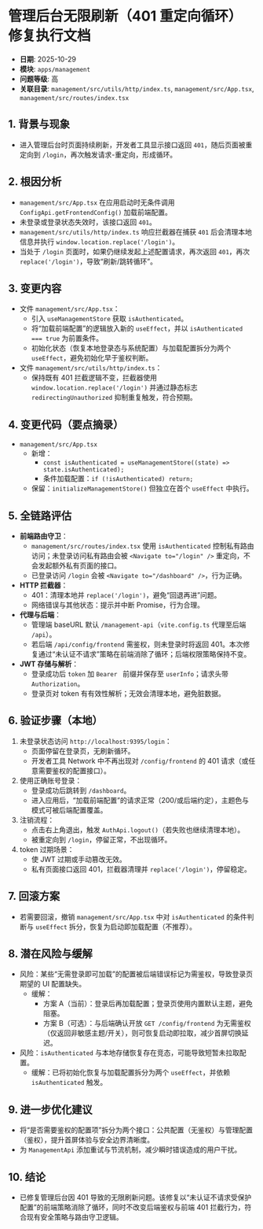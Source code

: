 # 管理后台无限刷新（401 重定向循环）修复执行文档

- **日期**: 2025-10-29
- **模块**: `apps/management`
- **问题等级**: 高
- **关联目录**: `management/src/utils/http/index.ts`, `management/src/App.tsx`, `management/src/routes/index.tsx`

## 1. 背景与现象
- 进入管理后台时页面持续刷新，开发者工具显示接口返回 `401`，随后页面被重定向到 `/login`，再次触发请求-重定向，形成循环。

## 2. 根因分析
- `management/src/App.tsx` 在应用启动时无条件调用 `ConfigApi.getFrontendConfig()` 加载前端配置。
- 未登录或登录状态失效时，该接口返回 `401`。
- `management/src/utils/http/index.ts` 响应拦截器在捕获 `401` 后会清理本地信息并执行 `window.location.replace('/login')`。
- 当处于 `/login` 页面时，如果仍继续发起上述配置请求，再次返回 `401`，再次 `replace('/login')`，导致“刷新/跳转循环”。

## 3. 变更内容
- 文件 `management/src/App.tsx`：
  - 引入 `useManagementStore` 获取 `isAuthenticated`。
  - 将“加载前端配置”的逻辑放入新的 `useEffect`，并以 `isAuthenticated === true` 为前置条件。
  - 初始化状态（恢复本地登录态与系统配置）与加载配置拆分为两个 `useEffect`，避免初始化早于鉴权判断。
- 文件 `management/src/utils/http/index.ts`：
  - 保持既有 401 拦截逻辑不变，拦截器使用 `window.location.replace('/login')` 并通过静态标志 `redirectingUnauthorized` 抑制重复触发，符合预期。

## 4. 变更代码（要点摘录）
- `management/src/App.tsx`
  - 新增：
    - `const isAuthenticated = useManagementStore((state) => state.isAuthenticated);`
    - 条件加载配置：`if (!isAuthenticated) return;`
  - 保留：`initializeManagementStore()` 但独立在首个 `useEffect` 中执行。

## 5. 全链路评估
- **前端路由守卫**：
  - `management/src/routes/index.tsx` 使用 `isAuthenticated` 控制私有路由访问；未登录访问私有路由会被 `<Navigate to="/login" />` 重定向，不会发起额外私有页面的接口。
  - 已登录访问 `/login` 会被 `<Navigate to="/dashboard" />`，行为正确。
- **HTTP 拦截器**：
  - 401：清理本地并 `replace('/login')`，避免“回退再进”问题。
  - 网络错误与其他状态：提示并中断 Promise，行为合理。
- **代理与后端**：
  - 管理端 baseURL 默认 `/management-api`（`vite.config.ts` 代理至后端 `/api`）。
  - 若后端 `/api/config/frontend` 需鉴权，则未登录时将返回 401。本次修复通过“未认证不请求”策略在前端消除了循环；后端权限策略保持不变。
- **JWT 存储与解析**：
  - 登录成功后 `token` 加 `Bearer ` 前缀并保存至 `userInfo`；请求头带 `Authorization`。
  - 登录页对 token 有有效性解析；无效会清理本地，避免脏数据。

## 6. 验证步骤（本地）
1. 未登录状态访问 `http://localhost:9395/login`：
   - 页面停留在登录页，无刷新循环。
   - 开发者工具 Network 中不再出现对 `/config/frontend` 的 401 请求（或任意需要鉴权的配置接口）。
2. 使用正确账号登录：
   - 登录成功后跳转到 `/dashboard`。
   - 进入应用后，“加载前端配置”的请求正常（200/或后端约定），主题色与模式可被后端配置覆盖。
3. 注销流程：
   - 点击右上角退出，触发 `AuthApi.logout()`（若失败也继续清理本地）。
   - 被重定向到 `/login`，停留正常，不出现循环。
4. token 过期场景：
   - 使 JWT 过期或手动篡改无效。
   - 私有页面接口返回 401，拦截器清理并 `replace('/login')`，停留稳定。

## 7. 回滚方案
- 若需要回滚，撤销 `management/src/App.tsx` 中对 `isAuthenticated` 的条件判断与 `useEffect` 拆分，恢复为启动即加载配置（不推荐）。

## 8. 潜在风险与缓解
- 风险：某些“无需登录即可加载”的配置被后端错误标记为需鉴权，导致登录页期望的 UI 配置缺失。
  - 缓解：
    - 方案 A（当前）：登录后再加载配置；登录页使用内置默认主题，避免阻塞。
    - 方案 B（可选）：与后端确认开放 `GET /config/frontend` 为无需鉴权（仅返回非敏感主题/开关），则可恢复启动即拉取，减少首屏切换延迟。
- 风险：`isAuthenticated` 与本地存储恢复存在竞态，可能导致短暂未拉取配置。
  - 缓解：已将初始化恢复与加载配置拆分为两个 `useEffect`，并依赖 `isAuthenticated` 触发。

## 9. 进一步优化建议
- 将“是否需要鉴权的配置项”拆分为两个接口：公共配置（无鉴权）与管理配置（鉴权），提升首屏体验与安全边界清晰度。
- 为 `ManagementApi` 添加重试与节流机制，减少瞬时错误造成的用户干扰。

## 10. 结论
- 已修复管理后台因 401 导致的无限刷新问题。该修复以“未认证不请求受保护配置”的前端策略消除了循环，同时不改变后端鉴权与前端 401 拦截行为，符合现有安全策略与路由守卫逻辑。
